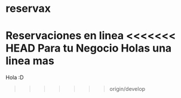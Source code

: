 # reservax
Reservaciones en linea
<<<<<<< HEAD
Para tu Negocio
Holas una linea mas
=======
Hola :D
>>>>>>> origin/develop
